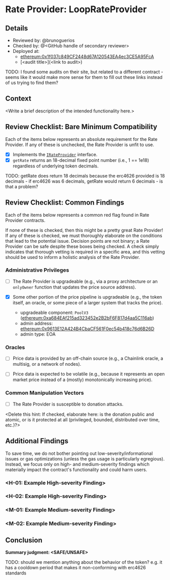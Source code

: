# Rate Provider: LoopRateProvider

## Details
- Reviewed by: @brunoguerios
- Checked by: @\<GitHub handle of secondary reviewer\>
- Deployed at:
    - [ethereum:0x1f037c849CF2448d67A120543EA4ec3CE5A95FcA](https://etherscan.io/address/0x1f037c849CF2448d67A120543EA4ec3CE5A95FcA)
    - [\<audit title\>](\<link to audit\>)

TODO: I found some audits on their site, but related to a different contract - seems like it would make more sense for them to fill out these links instead of us trying to find them?

## Context
\<Write a brief description of the intended functionality here.\>

## Review Checklist: Bare Minimum Compatibility
Each of the items below represents an absolute requirement for the Rate Provider. If any of these is unchecked, the Rate Provider is unfit to use.

- [x] Implements the [`IRateProvider`](https://github.com/balancer/balancer-v2-monorepo/blob/bc3b3fee6e13e01d2efe610ed8118fdb74dfc1f2/pkg/interfaces/contracts/pool-utils/IRateProvider.sol) interface.
- [x] `getRate` returns an 18-decimal fixed point number (i.e., 1 == 1e18) regardless of underlying token decimals.

TODO: getRate does return 18 decimals because the erc4626 provided is 18 decimals - if erc4626 was 6 decimals, getRate would return 6 decimals - is that a problem?

## Review Checklist: Common Findings
Each of the items below represents a common red flag found in Rate Provider contracts.

If none of these is checked, then this might be a pretty great Rate Provider! If any of these is checked, we must thoroughly elaborate on the conditions that lead to the potential issue. Decision points are not binary; a Rate Provider can be safe despite these boxes being checked. A check simply indicates that thorough vetting is required in a specific area, and this vetting should be used to inform a holistic analysis of the Rate Provider.

### Administrative Privileges
- [ ] The Rate Provider is upgradeable (e.g., via a proxy architecture or an `onlyOwner` function that updates the price source address).

- [x] Some other portion of the price pipeline is upgradeable (e.g., the token itself, an oracle, or some piece of a larger system that tracks the price).
    - upgradeable component: `PoolV3` ([ethereum:0xa684EAf215ad323452e2B2bF6F817d4aa5C116ab](https://etherscan.io/address/0xa684EAf215ad323452e2B2bF6F817d4aa5C116ab))
    - admin address: [ethereum:0x9613E12A424B4CbaCF561F0ec54b418c76d6B26D](https://etherscan.io/address/0x9613E12A424B4CbaCF561F0ec54b418c76d6B26D)
    - admin type: EOA

### Oracles
- [ ] Price data is provided by an off-chain source (e.g., a Chainlink oracle, a multisig, or a network of nodes).

- [ ] Price data is expected to be volatile (e.g., because it represents an open market price instead of a (mostly) monotonically increasing price).

### Common Manipulation Vectors
- [ ] The Rate Provider is susceptible to donation attacks.

\<Delete this hint: If checked, elaborate here: is the donation public and atomic, or is it protected at all (privileged, bounded, distributed over time, etc.)?\>

## Additional Findings
To save time, we do not bother pointing out low-severity/informational issues or gas optimizations (unless the gas usage is particularly egregious). Instead, we focus only on high- and medium-severity findings which materially impact the contract's functionality and could harm users.

### \<H-01: Example High-severity Finding\>
### \<H-02: Example High-severity Finding\>
### \<M-01: Example Medium-severity Finding\>
### \<M-02: Example Medium-severity Finding\>

## Conclusion
**Summary judgment: \<SAFE/UNSAFE\>**

TODO: should we mention anything about the behavior of the token? e.g. it has a cooldown period that makes it non-conforming with erc4626 standards
